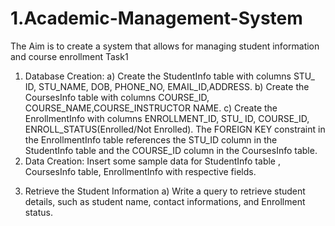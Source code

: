 # 1.Academic-Management-System
The Aim is to create a system that allows for managing student information and course enrollment
Task1
1. Database Creation:
a) Create the StudentInfo table with columns STU_ ID, STU_NAME, DOB, PHONE_NO,
EMAIL_ID,ADDRESS.
b) Create the CoursesInfo table with columns COURSE_ID,
COURSE_NAME,COURSE_INSTRUCTOR NAME.
c) Create the EnrollmentInfo with columns ENROLLMENT_ID, STU_ ID, COURSE_ID,
ENROLL_STATUS(Enrolled/Not Enrolled). The FOREIGN KEY constraint in the EnrollmentInfo
table references the STU_ID column in the StudentInfo table and the COURSE_ID column in the
CoursesInfo table.
2. Data Creation:
Insert some sample data for StudentInfo table , CoursesInfo table, EnrollmentInfo with
respective fields.
3) Retrieve the Student Information
a) Write a query to retrieve student details, such as student name, contact informations, and
Enrollment status.
